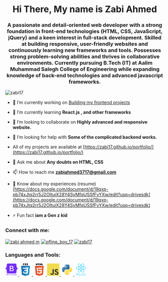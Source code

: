 <h1 align="center">Hi There, My name is Zabi Ahmed</h1>
<h3 align="center">A passionate and detail-oriented web developer with a strong foundation in front-end technologies (HTML, CSS, JavaScript, jQuery) and a keen interest in full-stack development. Skilled at building responsive, user-friendly websites and continuously learning new frameworks and tools. Possesses strong problem-solving abilities and thrives in collaborative environments. Currently pursuing B.Tech (IT) at Aalim Muhammad Salegh College of Engineering while expanding knowledge of back-end technologies and advanced javascript frameworks.</h3>

<p align="left"> <img src="https://komarev.com/ghpvc/?username=zabi17&label=Profile%20views&color=0e75b6&style=flat" alt="zabi17" /> </p>

- 🔨 I’m currently working on [Building my frontend projects](https://zabi17.github.io/portfolio/)

- 🌱 I’m currently learning **React.js , and other frameworks**

- 🤝 I’m looking to collaborate on **Highly advanced and responsive website.**

- 👒 I’m looking for help with **Some of the complicated backend works.**

- All of my projects are available at [https://zabi17.github.io/portfolio/](https://zabi17.github.io/portfolio/)

- 💬 Ask me about **Any doubts on HTML, CSS**

- 📫 How to reach me **zabiahmed3717@gmail.com**

- 📄 Know about my experiences (resume)  [https://docs.google.com/document/d/19qxp-pb74xJtq2rr5J2OItuiX28Y4SyMfqUSSfFvYXw/edit?usp=drivesdk](https://docs.google.com/document/d/19qxp-pb74xJtq2rr5J2OItuiX28Y4SyMfqUSSfFvYXw/edit?usp=drivesdk)

- ⚡ Fun fact **iam a Gen z kid**

<h3 align="left">Connect with me:</h3>
<p align="left">
<a href="https://linkedin.com/in/zabi ahmed m" target="blank"><img align="center" src="https://raw.githubusercontent.com/rahuldkjain/github-profile-readme-generator/master/src/images/icons/Social/linked-in-alt.svg" alt="zabi ahmed m" height="30" width="40" /></a>
<a href="https://instagram.com/ofline_boy_17" target="blank"><img align="center" src="https://raw.githubusercontent.com/rahuldkjain/github-profile-readme-generator/master/src/images/icons/Social/instagram.svg" alt="ofline_boy_17" height="30" width="40" /></a>
<a href="https://www.leetcode.com/zabi17" target="blank"><img align="center" src="https://raw.githubusercontent.com/rahuldkjain/github-profile-readme-generator/master/src/images/icons/Social/leet-code.svg" alt="zabi17" height="30" width="40" /></a>
</p>

<h3 align="left">Languages and Tools:</h3>
<p align="left"> <a href="https://getbootstrap.com" target="_blank" rel="noreferrer"> <img src="https://raw.githubusercontent.com/devicons/devicon/master/icons/bootstrap/bootstrap-plain-wordmark.svg" alt="bootstrap" width="40" height="40"/> </a> <a href="https://www.w3schools.com/css/" target="_blank" rel="noreferrer"> <img src="https://raw.githubusercontent.com/devicons/devicon/master/icons/css3/css3-original-wordmark.svg" alt="css3" width="40" height="40"/> </a> <a href="https://www.w3.org/html/" target="_blank" rel="noreferrer"> <img src="https://raw.githubusercontent.com/devicons/devicon/master/icons/html5/html5-original-wordmark.svg" alt="html5" width="40" height="40"/> </a> <a href="https://developer.mozilla.org/en-US/docs/Web/JavaScript" target="_blank" rel="noreferrer"> <img src="https://raw.githubusercontent.com/devicons/devicon/master/icons/javascript/javascript-original.svg" alt="javascript" width="40" height="40"/> </a> <a href="https://www.python.org" target="_blank" rel="noreferrer"> <img src="https://raw.githubusercontent.com/devicons/devicon/master/icons/python/python-original.svg" alt="python" width="40" height="40"/> </a> <a href="https://reactjs.org/" target="_blank" rel="noreferrer"> <img src="https://raw.githubusercontent.com/devicons/devicon/master/icons/react/react-original-wordmark.svg" alt="react" width="40" height="40"/> </a> </p>
